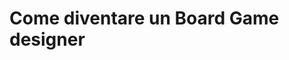 
# Come diventare un Board Game designer


[](https://marcovaltriani.wordpress.com/cosa-troverai-qui/guida-pratica-per-aspiranti-game-designer/)

